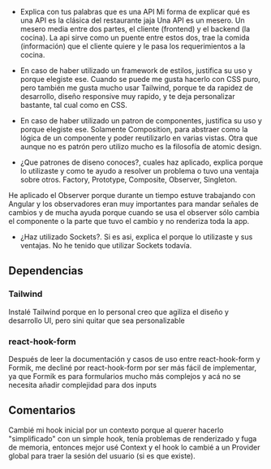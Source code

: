- Explica con tus palabras que es una API
Mi forma de explicar qué es una API es la clásica del restaurante jaja
Una API es un mesero. Un mesero media entre dos partes, el cliente (frontend) y el backend (la cocina). 
La api sirve como un puente entre estos dos, trae la comida (información) que el cliente quiere y le pasa los requerimientos a la cocina.

- En caso de haber utilizado un framework de estilos, justifica su uso y porque elegiste ese. 
Cuando se puede me gusta hacerlo con CSS puro, pero también me gusta mucho usar Tailwind, porque te da rapidez de desarrollo,
diseño responsive muy rapido, y te deja personalizar bastante, tal cual como en CSS. 

- En caso de haber utilizado un patron de componentes, justifica su uso y porque elegiste ese.
Solamente Composition, para abstraer como la lógica de un componente y poder reutilizarlo en varias vistas.
Otra que aunque no es patrón pero utilizo mucho es la filosofía de atomic design.

- ¿Que patrones de diseno conoces?, cuales haz aplicado, explica porque lo utilizaste y como te ayudo a resolver un problema o tuvo una ventaja sobre otros.
Factory, Prototype, Composite, Observer, Singleton.

He aplicado el Observer porque durante un tiempo estuve trabajando con Angular y los observadores eran muy importantes para mandar señales de cambios
y de mucha ayuda porque cuando se usa el observer sólo cambia el componente o la parte que tuvo el cambio y no renderiza toda la app.

- ¿Haz utilizado Sockets?. Si es asi, explica el porque lo utilizaste y sus ventajas.
No he tenido que utilizar Sockets todavía.

## Dependencias

### Tailwind
Instalé Tailwind porque en lo personal creo que agiliza el diseño y desarrollo UI, pero sini quitar que sea personalizable

### react-hook-form 
Después de leer la documentación y casos de uso entre react-hook-form y Formik, me decliné por react-hook-form
por ser más fácil de implementar, ya que Formik es para formularios mucho más complejos y acá no se necesita añadir complejidad para dos inputs



## Comentarios

Cambié mi hook inicial por un contexto porque al querer hacerlo "simplificado" con un simple hook, tenía problemas de renderizado y fuga de memoria,
entonces mejor usé Context y el hook lo cambié a un Provider global para traer la sesión del usuario (si es que existe).